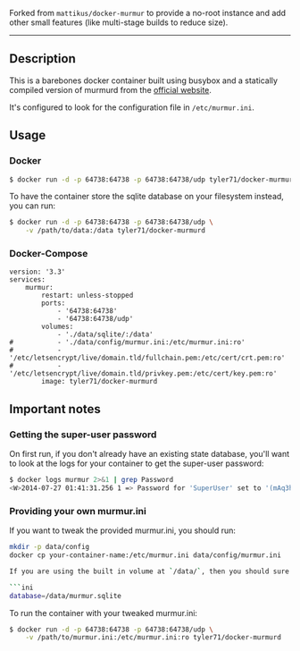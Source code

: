 Forked from `mattikus/docker-murmur` to provide a no-root instance and add other small features (like multi-stage builds to reduce size).
___

## Description

This is a barebones docker container built using busybox and a statically compiled version of murmurd from the [official website](https://www.mumble.info).

It's configured to look for the configuration file in `/etc/murmur.ini`.

## Usage

### Docker

```bash
$ docker run -d -p 64738:64738 -p 64738:64738/udp tyler71/docker-murmurd
```

To have the container store the sqlite database on your filesystem instead, you can run:

```bash
$ docker run -d -p 64738:64738 -p 64738:64738/udp \
    -v /path/to/data:/data tyler71/docker-murmurd
```

### Docker-Compose

```
version: '3.3'
services:
    murmur:
        restart: unless-stopped
        ports:
            - '64738:64738'
            - '64738:64738/udp'
        volumes:
            - './data/sqlite/:/data'
#           - './data/config/murmur.ini:/etc/murmur.ini:ro'
#           - '/etc/letsencrypt/live/domain.tld/fullchain.pem:/etc/cert/crt.pem:ro'
#           - '/etc/letsencrypt/live/domain.tld/privkey.pem:/etc/cert/key.pem:ro'
        image: tyler71/docker-murmurd
```

## Important notes

### Getting the super-user password

On first run, if you don't already have an existing state database, you'll want to look at the logs for your container to get the super-user password: 

```bash
$ docker logs murmur 2>&1 | grep Password
<W>2014-07-27 01:41:31.256 1 => Password for 'SuperUser' set to '(mAq3hkwnkD'
```

### Providing your own murmur.ini

If you want to tweak the provided murmur.ini, you should run:

```bash
mkdir -p data/config
docker cp your-container-name:/etc/murmur.ini data/config/murmur.ini

If you are using the built in volume at `/data/`, then you should sure your config contains:

```ini
database=/data/murmur.sqlite
```

To run the container with your tweaked murmur.ini:

```bash
$ docker run -d -p 64738:64738 -p 64738:64738/udp \
    -v /path/to/murmur.ini:/etc/murmur.ini:ro tyler71/docker-murmurd
```



